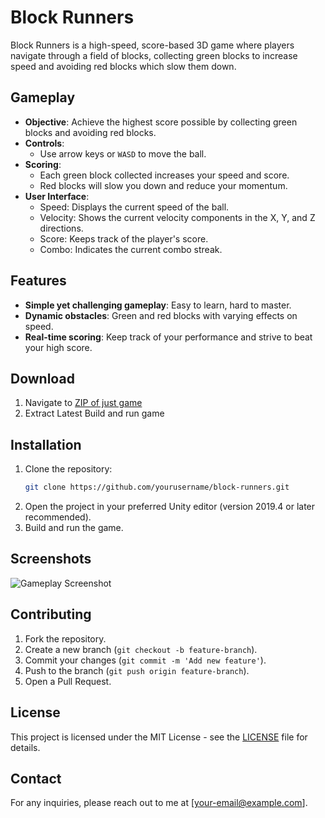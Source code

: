 # Block Runners

Block Runners is a high-speed, score-based 3D game where players navigate through a field of blocks, collecting green blocks to increase speed and avoiding red blocks which slow them down. 

## Gameplay

- **Objective**: Achieve the highest score possible by collecting green blocks and avoiding red blocks.
- **Controls**:
  - Use arrow keys or `WASD` to move the ball.
- **Scoring**:
  - Each green block collected increases your speed and score.
  - Red blocks will slow you down and reduce your momentum.
- **User Interface**:
  - Speed: Displays the current speed of the ball.
  - Velocity: Shows the current velocity components in the X, Y, and Z directions.
  - Score: Keeps track of the player's score.
  - Combo: Indicates the current combo streak.

## Features

- **Simple yet challenging gameplay**: Easy to learn, hard to master.
- **Dynamic obstacles**: Green and red blocks with varying effects on speed.
- **Real-time scoring**: Keep track of your performance and strive to beat your high score.
  
## Download
1. Navigate to [ZIP of just game](https://github.com/OkimaSha/Block-Runners/blob/main/Latest%20Build%20Blockrunners.zip)
2. Extract Latest Build and run game
   
## Installation

1. Clone the repository:
    ```sh
    git clone https://github.com/yourusername/block-runners.git
    ```
2. Open the project in your preferred Unity editor (version 2019.4 or later recommended).
3. Build and run the game.

## Screenshots

![Gameplay Screenshot](path/to/screenshot.png)

## Contributing

1. Fork the repository.
2. Create a new branch (`git checkout -b feature-branch`).
3. Commit your changes (`git commit -m 'Add new feature'`).
4. Push to the branch (`git push origin feature-branch`).
5. Open a Pull Request.

## License

This project is licensed under the MIT License - see the [LICENSE](LICENSE) file for details.

## Contact

For any inquiries, please reach out to me at [your-email@example.com].
